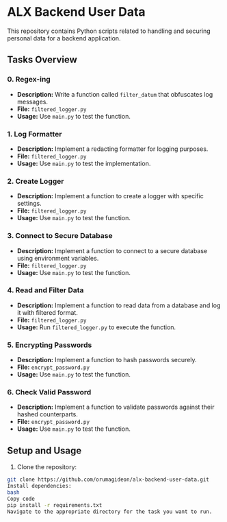 # ALX Backend User Data

This repository contains Python scripts related to handling and securing personal data for a backend application.

## Tasks Overview

### 0. Regex-ing

- **Description:** Write a function called `filter_datum` that obfuscates log messages.
- **File:** `filtered_logger.py`
- **Usage:** Use `main.py` to test the function.

### 1. Log Formatter

- **Description:** Implement a redacting formatter for logging purposes.
- **File:** `filtered_logger.py`
- **Usage:** Use `main.py` to test the implementation.

### 2. Create Logger

- **Description:** Implement a function to create a logger with specific settings.
- **File:** `filtered_logger.py`
- **Usage:** Use `main.py` to test the function.

### 3. Connect to Secure Database

- **Description:** Implement a function to connect to a secure database using environment variables.
- **File:** `filtered_logger.py`
- **Usage:** Use `main.py` to test the function.

### 4. Read and Filter Data

- **Description:** Implement a function to read data from a database and log it with filtered format.
- **File:** `filtered_logger.py`
- **Usage:** Run `filtered_logger.py` to execute the function.

### 5. Encrypting Passwords

- **Description:** Implement a function to hash passwords securely.
- **File:** `encrypt_password.py`
- **Usage:** Use `main.py` to test the function.

### 6. Check Valid Password

- **Description:** Implement a function to validate passwords against their hashed counterparts.
- **File:** `encrypt_password.py`
- **Usage:** Use `main.py` to test the function.

## Setup and Usage

1. Clone the repository:

```bash
git clone https://github.com/orumagideon/alx-backend-user-data.git
Install dependencies:
bash
Copy code
pip install -r requirements.txt
Navigate to the appropriate directory for the task you want to run.
